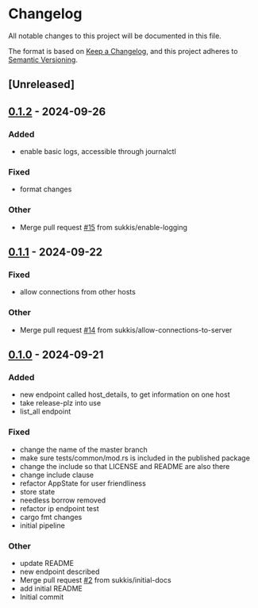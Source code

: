 # Changelog

All notable changes to this project will be documented in this file.

The format is based on [Keep a Changelog](https://keepachangelog.com/en/1.0.0/),
and this project adheres to [Semantic Versioning](https://semver.org/spec/v2.0.0.html).

## [Unreleased]

## [0.1.2](https://github.com/sukkis/getserviceip/compare/v0.1.1...v0.1.2) - 2024-09-26

### Added

- enable basic logs, accessible through journalctl

### Fixed

- format changes

### Other

- Merge pull request [#15](https://github.com/sukkis/getserviceip/pull/15) from sukkis/enable-logging

## [0.1.1](https://github.com/sukkis/getserviceip/compare/v0.1.0...v0.1.1) - 2024-09-22

### Fixed

- allow connections from other hosts

### Other

- Merge pull request [#14](https://github.com/sukkis/getserviceip/pull/14) from sukkis/allow-connections-to-server

## [0.1.0](https://github.com/sukkis/getserviceip/releases/tag/v0.1.0) - 2024-09-21

### Added

- new endpoint called host_details, to get information on one host
- take release-plz into use
- list_all endpoint

### Fixed

- change the name of the master branch
- make sure tests/common/mod.rs is included in the published package
- change the include so that LICENSE and README are also there
- change include clause
- refactor AppState for user friendliness
- store state
- needless borrow removed
- refactor ip endpoint test
- cargo fmt changes
- initial pipeline

### Other

- update README
- new endpoint described
- Merge pull request [#2](https://github.com/sukkis/getserviceip/pull/2) from sukkis/initial-docs
- add initial README
- Initial commit
